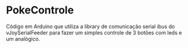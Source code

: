 # PokeControle

Código em Arduino que utiliza a library de comunicação serial ibus do vJoySerialFeeder para fazer um simples controle de 3 botões com leds e um analógico.
